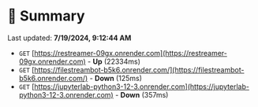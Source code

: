 # 📖 Summary
Last updated: **7/19/2024, 9:12:44 AM**

- `GET` [https://restreamer-09gx.onrender.com](https://restreamer-09gx.onrender.com) - **Up** (22334ms)
- `GET` [https://filestreambot-b5k6.onrender.com/](https://filestreambot-b5k6.onrender.com/) - **Down** (125ms)
- `GET` [https://jupyterlab-python3-12-3.onrender.com](https://jupyterlab-python3-12-3.onrender.com) - **Down** (357ms)

